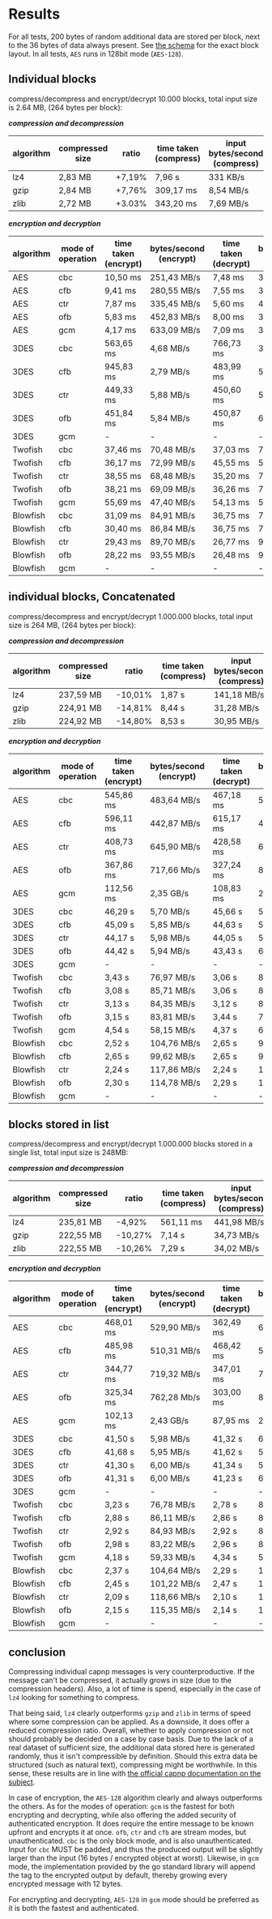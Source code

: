 # Results

For all tests, 200 bytes of random additional data are stored per block, next to the
36 bytes of data always present. See [the schema](capnp/tlog_schema.capnp) for the exact
block layout. In all tests, `AES` runs in 128bit mode (`AES-128`).

## Individual blocks

compress/decompress and encrypt/decrypt 10.000 blocks, total input size is 2.64 MB,
(264 bytes per block):

***compression and decompression***

| algorithm | compressed size | ratio | time taken (compress) | input bytes/second (compress) | time taken (decompress) | input bytes/second (decompress) |
| --- | --- | --- | --- | --- | --- | --- |
| lz4  | 2,83 MB | +7,19% | 7,96 s | 331 KB/s | 21,24 s | 133 KB/s |
| gzip | 2,84 MB | +7,76% | 309,17 ms | 8,54 MB/s | 60,05 ms | 47,29 MB/s |
| zlib | 2,72 MB | +3.03% | 343,20 ms | 7,69 MB/s | 64,70 ms | 42,04 MB/s |

***encryption and decryption***

| algorithm | mode of operation | time taken (encrypt) | bytes/second (encrypt) | time taken (decrypt) | bytes/second (decrypt) |
| --- | --- | --- | --- | --- | --- |
| AES | cbc | 10,50 ms | 251,43 MB/s | 7,48 ms | 363,64 MB/s |
| AES | cfb | 9,41 ms | 280,55 MB/s | 7,55 ms | 349,67 MB/s |
| AES | ctr | 7,87 ms | 335,45 MB/s | 5,60 ms | 471,43 MB/s |
| AES | ofb | 5,83 ms | 452,83 MB/s | 8,00 ms | 330,00 MB/s |
| AES | gcm | 4,17 ms | 633,09 MB/s | 7,09 ms | 394,92 MB/s |
| 3DES | cbc | 563,65 ms | 4,68 MB/s | 766,73 ms | 3,55 MB/s |
| 3DES | cfb | 945,83 ms | 2,79 MB/s | 483,99 ms | 5,56 MB/s |
| 3DES | ctr | 449,33 ms | 5,88 MB/s | 450,60 ms | 5,86 MB/s |
| 3DES | ofb | 451,84 ms | 5,84 MB/s | 450,87 ms | 6,21 MB/s|
| 3DES | gcm | - | - | - | - |
| Twofish | cbc | 37,46 ms | 70,48 MB/s | 37,03 ms | 73,45 MB/s |
| Twofish | cfb | 36,17 ms | 72,99 MB/s | 45,55 ms | 57,96 Mb/s |
| Twofish | ctr | 38,55 ms | 68,48 MB/s | 35,20 ms | 75,00 MB/s |
| Twofish | ofb | 38,21 ms | 69,09 MB/s | 36,26 ms | 72,80 MB/s |
| Twofish | gcm | 55,69 ms | 47,40 MB/s | 54,13 ms | 51,73 MB/s |
| Blowfish | cbc | 31,09 ms | 84,91 MB/s | 36,75 ms | 74,01 MB/s |
| Blowfish | cfb | 30,40 ms | 86,84 MB/s | 36,75 ms | 71,84 MB/s |
| Blowfish | ctr | 29,43 ms | 89,70 MB/s | 26,77 ms | 98,62 MB/s |
| Blowfish | ofb | 28,22 ms | 93,55 MB/s | 26,48 ms | 99,70 MB/s|
| Blowfish | gcm | - | - | - | - |

## individual blocks, Concatenated

compress/decompress and encrypt/decrypt 1.000.000 blocks, total input size is 264 MB,
(264 bytes per block):

***compression and decompression***

| algorithm | compressed size | ratio | time taken (compress) | input bytes/second (compress) | time taken (decompress) | input bytes/second (decompress) |
| --- | --- | --- | --- | --- | --- | --- |
| lz4  | 237,59 MB | -10,01% | 1,87 s | 141,18 MB/s | 488,81 ms | 486,05 MB/s |
| gzip | 224,91 MB | -14,81% | 8,44 s | 31,28 MB/s | 3,29 s | 68,36 MB/s |
| zlib | 224,92 MB | -14,80% | 8,53 s | 30,95 MB/s | 3,33 s | 67,54 MB/s |

***encryption and decryption***

| algorithm | mode of operation | time taken (encrypt) | bytes/second (encrypt) | time taken (decrypt) | bytes/second (decrypt) |
| --- | --- | --- | --- | --- | --- |
| AES | cbc | 545,86 ms | 483,64 MB/s | 467,18 ms | 565,09 MB/s |
| AES | cfb | 596,11 ms | 442,87 MB/s | 615,17 ms | 429,15 MB/s |
| AES | ctr | 408,73 ms | 645,90 MB/s | 428,58 ms | 615,17 MB/s |
| AES | ofb | 367,86 ms | 717,66 Mb/s | 327,24 ms | 806,75 MB/s |
| AES | gcm | 112,56 ms | 2,35 GB/s | 108,83 ms | 2,43 GB/s |
| 3DES | cbc | 46,29 s | 5,70 MB/s | 45,66 s | 5,78 MB/s |
| 3DES | cfb | 45,09 s | 5,85 MB/s | 44,63 s | 5,92 MB/s |
| 3DES | ctr | 44,17 s | 5,98 MB/s | 44,05 s | 5,99 MB/s |
| 3DES | ofb | 44,42 s | 5,94 MB/s | 43,43 s | 6,09 MB/s |
| 3DES | gcm | - | - | - | - |
| Twofish | cbc | 3,43 s | 76,97 MB/s | 3,06 s | 86,27 MB/s |
| Twofish | cfb | 3,08 s | 85,71 MB/s | 3,06 s | 86,27 MB/s |
| Twofish | ctr | 3,13 s | 84,35 MB/s | 3,12 s | 84,62 MB/s |
| Twofish | ofb | 3,15 s | 83,81 MB/s | 3,44 s | 76,74 MB/s |
| Twofish | gcm | 4,54 s | 58,15 MB/s | 4,37 s | 60,41 Mb/s |
| Blowfish | cbc | 2,52 s | 104,76 MB/s | 2,65 s | 99,62 MB/s |
| Blowfish | cfb | 2,65 s | 99,62 MB/s | 2,65 s | 99,62 MB/s |
| Blowfish | ctr | 2,24 s | 117,86 MB/s | 2,24 s | 117,86 MB/s |
| Blowfish | ofb | 2,30 s | 114,78 MB/s | 2,29 s | 115,28 MB/s |
| Blowfish | gcm | - | - | - | - |

## blocks stored in list

compress/decompress and encrypt/decrypt 1.000.000 blocks stored in a single list,
total input size is 248MB:

***compression and decompression***

| algorithm | compressed size | ratio | time taken (compress) | input bytes/second (compress) | time taken (decompress) | input bytes/second (decompress) |
| --- | --- | --- | --- | --- | --- | --- |
| lz4  | 235,81 MB | -4,92% | 561,11 ms | 441,98 MB/s | 412,28 ms | 571,96 MB/s |
| gzip | 222,55 MB | -10,27% | 7,14 s | 34,73 MB/s | 557,92 ms | 398,89 MB/s |
| zlib | 222,55 MB | -10,26% | 7,29 s | 34,02 MB/s | 661,62 ms | 336,37 MB/s |

***encryption and decryption***

| algorithm | mode of operation | time taken (encrypt) | bytes/second (encrypt) | time taken (decrypt) | bytes/second (decrypt) |
| --- | --- | --- | --- | --- | --- |
| AES | cbc | 468,01 ms | 529,90 MB/s | 362,49 ms | 684,16 MB/s |
| AES | cfb | 485,98 ms | 510,31 MB/s | 468,42 ms | 529,44 MB/s |
| AES | ctr | 344,77 ms | 719,32 MB/s | 347,01 ms | 714,68 MB/s |
| AES | ofb | 325,34 ms | 762,28 Mb/s | 303,00 ms | 818,48 MB/s |
| AES | gcm | 102,13 ms | 2,43 GB/s | 87,95 ms | 2,82 GB/s |
| 3DES | cbc | 41,50 s | 5,98 MB/s | 41,32 s | 6,00 MB/s |
| 3DES | cfb | 41,68 s | 5,95 MB/s | 41,62 s | 5,96 MB/s |
| 3DES | ctr | 41,30 s | 6,00 MB/s | 41,34 s | 5,99 MB/s |
| 3DES | ofb | 41,31 s | 6,00 MB/s | 41,23 s | 6,02 MB/s |
| 3DES | gcm | - | - | - | - |
| Twofish | cbc | 3,23 s | 76,78 MB/s | 2,78 s | 89,21 MB/s |
| Twofish | cfb | 2,88 s | 86,11 MB/s | 2,86 s | 86,71 MB/s |
| Twofish | ctr | 2,92 s | 84,93 MB/s | 2,92 s | 84,93 MB/s |
| Twofish | ofb | 2,98 s | 83,22 MB/s | 2,96 s | 83,78 MB/s |
| Twofish | gcm | 4,18 s | 59,33 MB/s | 4,34 s | 57,14 MB/s |
| Blowfish | cbc | 2,37 s | 104,64 MB/s | 2,29 s | 108,30 MB/s |
| Blowfish | cfb | 2,45 s | 101,22 MB/s | 2,47 s | 100,40 MB/s |
| Blowfish | ctr | 2,09 s | 118,66 MB/s | 2,10 s | 118,10 MB/s |
| Blowfish | ofb | 2,15 s | 115,35 MB/s | 2,14 s | 115,89 MB/s |
| Blowfish | gcm | - | - | - | - |

## conclusion

Compressing individual capnp messages is very counterproductive. If the message can't
be compressed, it actually grows in size (due to the compression headers). Also,
a lot of time is spend, especially in the case of `lz4` looking for something to compress.

That being said, `lz4` clearly outperforms `gzip` and `zlib` in terms of speed where some compression
can be applied. As a downside, it does offer a reduced compression ratio. Overall,
whether to apply compression or not should probably be decided on a case by case basis.
Due to the lack of a real dataset of sufficient size, the additional data stored here
is generated randomly, thus it isn't compressible by definition. Should this extra data be
structured (such as natural text), compressing might be worthwhile. In this sense,
these results are in line with [the official capnp documentation on the subject](https://capnproto.org/encoding.html#compression).


In case of encryption, the `AES-128` algorithm clearly and always outperforms the others.
As for the modes of operation: `gcm` is the fastest for both encrypting and decrypting,
while also offering the added security of authenticated encryption. It does require
the entire message to be known upfront and encrypts it at once. `ofb`, `ctr` and `cfb`
are stream modes, but unauthenticated. `cbc` is the only block mode, and is also
unauthenticated. Input for `cbc` MUST be padded, and thus the produced output will be
slightly larger than the input (16 bytes / encrypted object at worst). Likewise, in `gcm`
mode, the implementation provided by the go standard library will append the tag to the
encrypted output by default, thereby growing every encrypted message with 12 bytes.

For encrypting and decrypting, `AES-128` in `gcm` mode should be preferred as it is both the
fastest and authenticated.
